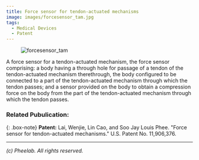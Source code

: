 ```yaml
---
title: Force sensor for tendon-actuated mechanisms
image: images/forcesensor_tam.jpg
tags:
  - Medical Devices
  - Patent
---
```


<figure class="figure">
  <img src="https://pheelab.github.io/images/forcesensor_tam.jpg" alt="forcesensor_tam">
</figure>

A force sensor for a tendon-actuated mechanism, the force sensor comprising: a body having a through hole for passage of a tendon of the tendon-actuated mechanism therethrough, the body configured to be connected to a part of the tendon-actuated mechanism through which the tendon passes; and a sensor provided on the body to obtain a compression force on the body from the part of the tendon-actuated mechanism through which the tendon passes.


### Related Pubulication:
{: .box-note}
**Patent:** Lai, Wenjie, Lin Cao, and Soo Jay Louis Phee. "Force sensor for tendon-actuated mechanisms." U.S. Patent No. 11,906,376.

---
*(c)  Pheelab. All rights reserved.*
